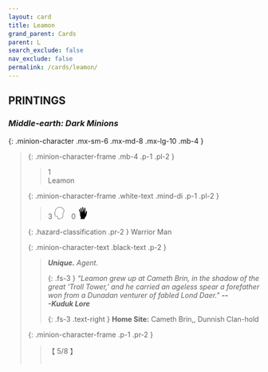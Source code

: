 ```yaml
---
layout: card
title: Leamon
grand_parent: Cards
parent: L
search_exclude: false
nav_exclude: false
permalink: /cards/leamon/
---
```


## PRINTINGS


### _Middle-earth: Dark Minions_

{: .minion-character .mx-sm-6 .mx-md-8 .mx-lg-10 .mb-4 }
> {: .minion-character-frame .mb-4 .p-1 .pl-2 }
> > <div class="hazard-mp">1</div>
> > <div class="card-name">Leamon</div>
>
> {: .minion-character-frame .white-text .mind-di .p-1 .pl-2 }
> > 3 ![](/assets/images/mind.svg)&emsp;0 ![](/assets/images/di.svg)
>
> {: .hazard-classification .pr-2 }
> Warrior Man
>
> {: .minion-character-text .black-text .p-2 }
> > _**Unique.**_ _Agent._ 
> > 
> > {: .fs-3 } 
> > _“Leamon grew up at Cameth Brin, in the shadow of the great 'Troll Tower,' and he carried an ageless spear a forefather won from a Dunadan venturer of fabled Lond Daer."_ ***---&#65279;Kuduk&nbsp;Lore***  
> > 
> > {: .fs-3 .text-right } 
> > **Home Site:** Cameth Brin,, Dunnish Clan-hold 
>
> {: .minion-character-frame .p-1 .pr-2 }
> > <div class="card-shield">【 5/8 】</div>
> > <div class="card-corruption-white">&nbsp;</div>

